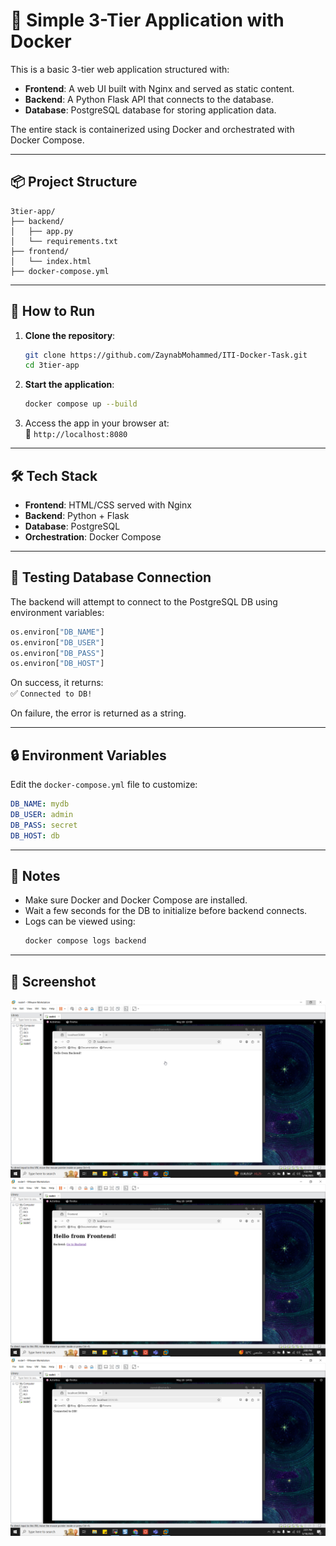 
# 🧱 Simple 3-Tier Application with Docker

This is a basic 3-tier web application structured with:

- **Frontend**: A web UI built with Nginx and served as static content.
- **Backend**: A Python Flask API that connects to the database.
- **Database**: PostgreSQL database for storing application data.

The entire stack is containerized using Docker and orchestrated with Docker Compose.

---

## 📦 Project Structure

```
3tier-app/
├── backend/
│   ├── app.py
│   └── requirements.txt
├── frontend/
│   └── index.html
├── docker-compose.yml
```

---

## 🚀 How to Run

1. **Clone the repository**:
   ```bash
   git clone https://github.com/ZaynabMohammed/ITI-Docker-Task.git
   cd 3tier-app
   ```

2. **Start the application**:
   ```bash
   docker compose up --build
   ```

3. Access the app in your browser at:  
   🔗 `http://localhost:8080`

---

## 🛠️ Tech Stack

- **Frontend**: HTML/CSS served with Nginx
- **Backend**: Python + Flask
- **Database**: PostgreSQL
- **Orchestration**: Docker Compose

---

## 🧪 Testing Database Connection

The backend will attempt to connect to the PostgreSQL DB using environment variables:

```python
os.environ["DB_NAME"]
os.environ["DB_USER"]
os.environ["DB_PASS"]
os.environ["DB_HOST"]
```

On success, it returns:  
✅ `Connected to DB!`

On failure, the error is returned as a string.

---

## 🔒 Environment Variables

Edit the `docker-compose.yml` file to customize:

```yaml
DB_NAME: mydb
DB_USER: admin
DB_PASS: secret
DB_HOST: db
```

---

## 📎 Notes

- Make sure Docker and Docker Compose are installed.
- Wait a few seconds for the DB to initialize before backend connects.
- Logs can be viewed using:
  ```bash
  docker compose logs backend
  ```

---

## 📸 Screenshot
![1](1.PNG)
![2](2.PNG)
![3](3.PNG)


